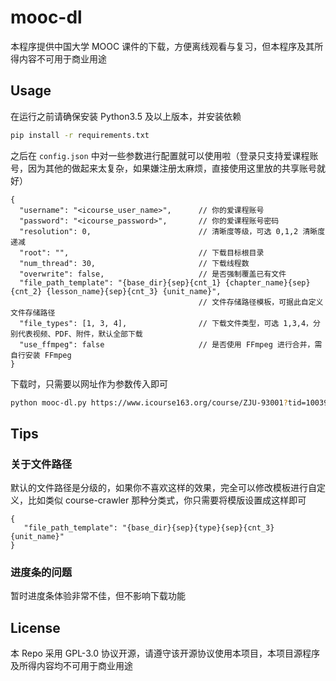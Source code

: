 # mooc-dl

本程序提供中国大学 MOOC 课件的下载，方便离线观看与复习，但本程序及其所得内容不可用于商业用途

## Usage

在运行之前请确保安装 Python3.5 及以上版本，并安装依赖

```bash
pip install -r requirements.txt
```

之后在 `config.json` 中对一些参数进行配置就可以使用啦（登录只支持爱课程账号，因为其他的做起来太复杂，如果嫌注册太麻烦，直接使用这里放的共享账号就好）

<!-- prettier-ignore -->
```jsonc
{
  "username": "<icourse_user_name>",      // 你的爱课程账号
  "password": "<icourse_password>",       // 你的爱课程账号密码
  "resolution": 0,                        // 清晰度等级，可选 0,1,2 清晰度递减
  "root": "",                             // 下载目标根目录
  "num_thread": 30,                       // 下载线程数
  "overwrite": false,                     // 是否强制覆盖已有文件
  "file_path_template": "{base_dir}{sep}{cnt_1} {chapter_name}{sep}{cnt_2} {lesson_name}{sep}{cnt_3} {unit_name}",
                                          // 文件存储路径模板，可据此自定义文件存储路径
  "file_types": [1, 3, 4],                // 下载文件类型，可选 1,3,4，分别代表视频、PDF、附件，默认全部下载
  "use_ffmpeg": false                     // 是否使用 FFmpeg 进行合并，需自行安装 FFmpeg
}
```

下载时，只需要以网址作为参数传入即可

```bash
python mooc-dl.py https://www.icourse163.org/course/ZJU-93001?tid=1003997005
```

## Tips

### 关于文件路径

默认的文件路径是分级的，如果你不喜欢这样的效果，完全可以修改模板进行自定义，比如类似 course-crawler 那种分类式，你只需要将模版设置成这样即可

```jsonc
{
   "file_path_template": "{base_dir}{sep}{type}{sep}{cnt_3} {unit_name}"
}
```

### 进度条的问题

暂时进度条体验非常不佳，但不影响下载功能

## License

本 Repo 采用 GPL-3.0 协议开源，请遵守该开源协议使用本项目，本项目源程序及所得内容均不可用于商业用途
